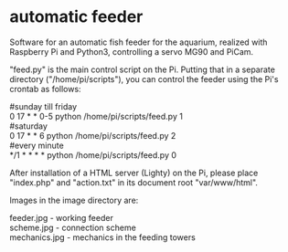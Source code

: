 # automatic feeder
Software for an automatic fish feeder for the aquarium, realized with Raspberry Pi and Python3, controlling a servo MG90 and PiCam. 

"feed.py" is the main control script on the Pi. Putting that in a separate directory ("/home/pi/scripts"), you can control the feeder using the Pi's crontab as follows: 

#sunday till friday <br>
0 17 * * 0-5 python /home/pi/scripts/feed.py 1 <br>
#saturday <br>
0 17 * * 6   python /home/pi/scripts/feed.py 2 <br>
#every minute <br>
*/1 * * * *  python /home/pi/scripts/feed.py 0 <br>

After installation of a HTML server (Lighty) on the Pi, please place "index.php" and "action.txt" in its document root "var/www/html".

Images in the image directory are:

feeder.jpg    - working feeder <br>
scheme.jpg    - connection scheme <br>
mechanics.jpg - mechanics in the feeding towers <br>





